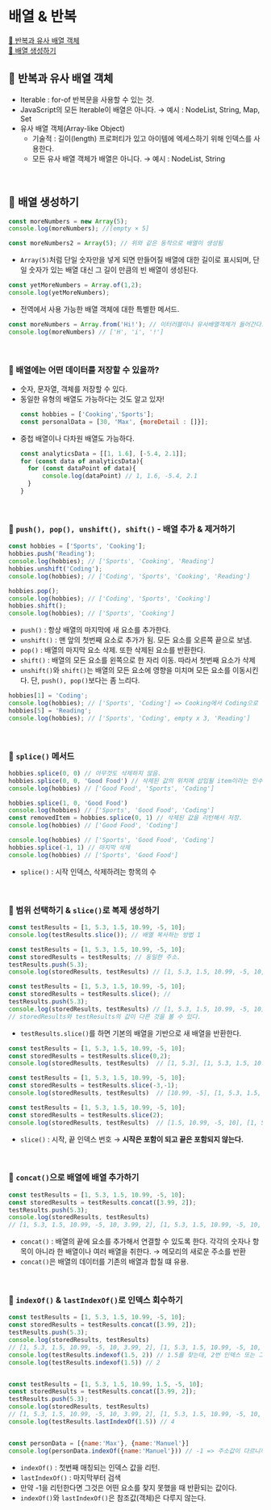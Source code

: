 # 배열 & 반복

[📌 반복과 유사 배열 객체](#📌-반복과-유사-배열-객체)<br>
[📌 배열 생성하기](#📌-배열-생성하기)<br>

## 📌 반복과 유사 배열 객체
* Iterable : for-of 반복문을 사용할 수 있는 것.
* JavaScript의 모든 Iterable이 배열은 아니다. &rarr; 예시 : NodeList, String, Map, Set
* 유사 배열 객체(Array-like Object)
  * 기술적 : 길이(length) 프로퍼티가 있고 아이템에 엑세스하기 위해 인덱스를 사용한다.
  * 모든 유사 배열 객체가 배열은 아니다. &rarr; 예시 : NodeList, String
<br>

## 📌 배열 생성하기
```javascript
const moreNumbers = new Array(5);
console.log(moreNumbers); //[empty × 5] 

const moreNumbers2 = Array(5); // 위와 같은 동작으로 배열이 생성됨
```
* `Array(5)`처럼 단일 숫자만을 넣게 되면 만들어질 배열에 대한 길이로 표시되며, 단일 숫자가 있는 배열 대신 그 길이 만큼의 빈 배열이 생성된다.

```javascript
const yetMoreNumbers = Array.of(1,2);
console.log(yetMoreNumbers);
```
* 전역에서 사용 가능한 배열 객체에 대한 특별한 메서드.

```javascript
const moreNumbers = Array.from('Hi!'); // 이터러블이나 유사배열객체가 들어간다.
console.log(moreNumbers) // ['H', 'i', '!']
```
<br>

### 📖 배열에는 어떤 데이터를 저장할 수 있을까?
* 숫자, 문자열, 객체를 저장할 수 있다. 
* 동일한 유형의 배열도 가능하다는 것도 알고 있자!
  ```javascript
  const hobbies = ['Cooking','Sports'];
  const personalData = [30, 'Max', {moreDetail : []}];
  ```
* 중첩 배열이나 다차원 배열도 가능하다.
  ```javascript
  const analyticsData = [[1, 1.6], [-5.4, 2.1]];
  for (const data of analyticsData){
    for (const dataPoint of data){
        console.log(dataPoint) // 1, 1.6, -5.4, 2.1
    }
  }
  ```
  <br>

### 📖 `push(), pop(), unshift(), shift()` - 배열 추가 & 제거하기
```javascript
const hobbies = ['Sports', 'Cooking'];
hobbies.push('Reading');
console.log(hobbies); // ['Sports', 'Cooking', 'Reading']
hobbies.unshift('Coding');
console.log(hobbies); // ['Coding', 'Sports', 'Cooking', 'Reading']

hobbies.pop();
console.log(hobbies); // ['Coding', 'Sports', 'Cooking']
hobbies.shift();
console.log(hobbies); // ['Sports', 'Cooking']
```
* `push()` : 항상 배열의 마지막에 새 요소를 추가한다.
* `unshift()` : 맨 앞의 첫번째 요소로 추가가 됨. 모든 요소를 오른쪽 끝으로 보냄.
* `pop()` : 배열의 마지막 요소 삭제. 또한 삭제된 요소를 반환한다.
* `shift()` : 배열의 모든 요소를 왼쪽으로 한 자리 이동. 따라서 첫번째 요소가 삭제
* `unshift()`와 `shift()`는 배열의 모든 요소에 영향을 미치며 모든 요소를 이동시킨다. 단, `push(), pop()`보다는 좀 느리다.

```javascript
hobbies[1] = 'Coding';
console.log(hobbies); // ['Sports', 'Coding'] => Cooking에서 Coding으로 변환.
hobbies[5] = 'Reading';
console.log(hobbies); // ['Sports', 'Coding', empty x 3, 'Reading']
```
<br>

### 📖 `splice()` 메서드
```javascript
hobbies.splice(0, 0) // 아무것도 삭제하지 않음.
hobbies.splice(0, 0, 'Good Food') // 삭제된 값의 위치에 삽입될 item이라는 인수를 원하는 만큼 추가할 수 있다.
console.log(hobbies) // ['Good Food', 'Sports', 'Coding']

hobbies.splice(1, 0, 'Good Food') 
console.log(hobbies) // ['Sports', 'Good Food', 'Coding']
const removedItem = hobbies.splice(0, 1) // 삭제된 값을 리턴해서 저장.
console.log(hobbies) // ['Good Food', 'Coding']

console.log(hobbies) // ['Sports', 'Good Food', 'Coding']
hobbies.splice(-1, 1) // 마지막 삭제
console.log(hobbies) // ['Sports', 'Good Food']

```
* `splice()` : 시작 인덱스, 삭제하려는 항목의 수

<br>

### 📖 범위 선택하기 & `slice()`로 복제 생성하기
```javascript
const testResults = [1, 5.3, 1.5, 10.99, -5, 10];
console.log(testResults.slice()); // 배열 복사하는 방법 1

const testResults = [1, 5.3, 1.5, 10.99, -5, 10];
const storedResults = testResults; // 동일한 주소.
testResults.push(5.3);
console.log(storedResults, testResults) // [1, 5.3, 1.5, 10.99, -5, 10, 5.3], [1, 5.3, 1.5, 10.99, -5, 10, 5.3]

const testResults = [1, 5.3, 1.5, 10.99, -5, 10];
const storedResults = testResults.slice(); // 
testResults.push(5.3);
console.log(storedResults, testResults) // [1, 5.3, 1.5, 10.99, -5, 10], [1, 5.3, 1.5, 10.99, -5, 10, 5.3]
// storedResults와 testResults의 값이 다른 것을 볼 수 있다.
```
* `testResults.slice()`를 하면 기본의 배열을 기반으로 새 배열을 반환한다.

```javascript
const testResults = [1, 5.3, 1.5, 10.99, -5, 10];
const storedResults = testResults.slice(0,2); 
console.log(storedResults, testResults)  // [1, 5.3], [1, 5.3, 1.5, 10.99, -5, 10]

const testResults = [1, 5.3, 1.5, 10.99, -5, 10];
const storedResults = testResults.slice(-3,-1); 
console.log(storedResults, testResults)  // [10.99, -5], [1, 5.3, 1.5, 10.99, -5, 10]

const testResults = [1, 5.3, 1.5, 10.99, -5, 10];
const storedResults = testResults.slice(2); 
console.log(storedResults, testResults)  // [1.5, 10.99, -5, 10], [1, 5.3, 1.5, 10.99, -5, 10]
```
* `slice()` : 시작, 끝 인덱스 번호 &rarr; **시작은 포함이 되고 끝은 포함되지 않는다.**

<br>

### 📖 `concat()`으로 배열에 배열 추가하기
```javascript
const testResults = [1, 5.3, 1.5, 10.99, -5, 10];
const storedResults = testResults.concat([3.99, 2]);
testResults.push(5.3);
console.log(storedResults, testResults) 
// [1, 5.3, 1.5, 10.99, -5, 10, 3.99, 2], [1, 5.3, 1.5, 10.99, -5, 10, 5.3]
```
* `concat()` : 배열의 끝에 요소를 추가해서 연결할 수 있도록 한다. 각각의 숫자나 항목이 아니라 한 배열이나 여러 배열을 취한다. &rarr; 메모리의 새로운 주소를 반환
* `concat()`은 배열의 데이터를 기존의 배열과 합칠 떄 유용.

<br>

### 📖 `indexOf()` & `lastIndexOf()`로 인덱스 회수하기
```javascript
const testResults = [1, 5.3, 1.5, 10.99, -5, 10];
const storedResults = testResults.concat([3.99, 2]);
testResults.push(5.3);
console.log(storedResults, testResults) 
// [1, 5.3, 1.5, 10.99, -5, 10, 3.99, 2], [1, 5.3, 1.5, 10.99, -5, 10, 5.3]
console.log(testResults.indexof(1.5, 2)) // 1.5를 찾는데, 2번 인덱스 또는 그 이후의 요소만 검색하도록 함.
console.log(testResults.indexof(1.5)) // 2


const testResults = [1, 5.3, 1.5, 10.99, 1.5, -5, 10];
const storedResults = testResults.concat([3.99, 2]);
testResults.push(5.3);
console.log(storedResults, testResults) 
// [1, 5.3, 1.5, 10.99, -5, 10, 3.99, 2], [1, 5.3, 1.5, 10.99, -5, 10, 5.3]
console.log(testResults.lastIndexOf(1.5)) // 4


const personData = [{name:'Max'}, {name:'Manuel'}]
console.log(personData.indexOf({name:'Manuel'})) // -1 => 주소값이 다르니까..
```
* `indexOf()` : 첫번째 매칭되는 인덱스 값을 리턴. 
* `lastIndexOf()` : 마지막부터 검색
* 만약 -1을 리턴한다면 그것은 어떤 요소를 찾지 못했을 때 반환되는 값이다.
* `indexOf()`와 `lastIndexOf()`은 참조값(객체)은 다루지 않는다. 